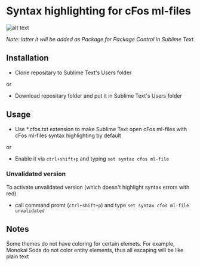 Syntax highlighting for cFos ml-files
=====================================

![alt text](http://www.xland.com.ua/github/cfos-ml-syntax_preview.png "Syntax highlighting for cFos ml-files preview")

*Note: latter it will be added as Package for Package Control in Sublime Text*
  

Installation
------------
* Clone repositary to Sublime Text's Users folder
  
or
  
* Download repositary folder and put it in Sublime Text's Users folder


Usage
-----
* Use *.cfos.txt extension to make Sublime Text open cFos ml-files with cFos ml-files syntax highlighting by default

or 

* Enable it via `ctrl+shift+p` and typing `set syntax cfos ml-file`


### Unvalidated version

To activate unvalidated version (which doesn't highlight syntax errors with red)

* call command promt (`ctrl+shift+p`) and type `set syntax cfos ml-file unvalidated`


Notes
-----
Some themes do not have coloring for certain elemets. For example, Monokai Soda do not color entity elements, thus all escaping will be like plain text
